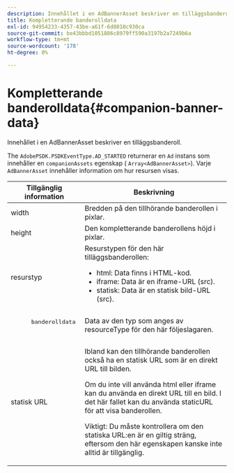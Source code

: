 ```yaml
---
description: Innehållet i en AdBannerAsset beskriver en tilläggsbanderoll.
title: Kompletterande banderolldata
exl-id: 94954233-4357-43be-a61f-6d8010c930ca
source-git-commit: be43bbbd1051886c8979ff590a3197b2a7249b6a
workflow-type: tm+mt
source-wordcount: '178'
ht-degree: 0%

---
```


# Kompletterande banderolldata{#companion-banner-data}

Innehållet i en AdBannerAsset beskriver en tilläggsbanderoll.

<!--<a id="section_D730B4FD6FD749E9860B6A07FC110552"></a>-->

The `AdobePSDK.PSDKEventType.AD_STARTED` returnerar en `Ad` instans som innehåller en `companionAssets` egenskap ( `Array<AdBannerAsset>`).
Varje `AdBannerAsset` innehåller information om hur resursen visas.

<table id="table_760C885E2DCA4BE983CC57FDA7BD5B14"> 
 <thead> 
  <tr> 
   <th colname="col1" class="entry"> Tillgänglig information </th> 
   <th colname="col2" class="entry"> Beskrivning </th> 
  </tr> 
 </thead>
 <tbody> 
  <tr> 
   <td colname="col1"> width </td> 
   <td colname="col2"> Bredden på den tillhörande banderollen i pixlar. </td> 
  </tr> 
  <tr> 
   <td colname="col1"> height </td> 
   <td colname="col2"> Den kompletterande banderollens höjd i pixlar. </td> 
  </tr> 
  <tr> 
   <td colname="col1"> resurstyp </td> 
   <td colname="col2">Resurstypen för den här tilläggsbanderollen: 
    <ul id="ul_A067787FE49E4B6095BE0AC1D447DBB3"> 
     <li id="li_02B7224C67004095B3F6E50FD21E507E">html: Data finns i HTML-kod. </li> 
     <li id="li_5F37E14472424F808C6094F42009E676">iframe: Data är en iframe-URL (src). </li> 
     <li id="li_48E74AC5F00640EC8A4DE2CB31E106EC">statisk: Data är en statisk bild-URL (src). </li> 
    </ul> </td> 
  </tr> 
  <tr> 
   <td colname="col1">
    <pre>
      banderolldata
    </pre> </td> 
   <td colname="col2"> Data av den typ som anges av <span class="codeph"> resourceType</span> för den här följeslagaren. </td> 
  </tr> 
  <tr> 
   <td colname="col1"> statisk URL </td> 
   <td colname="col2"> <p>Ibland kan den tillhörande banderollen också ha en statisk URL som är en direkt URL till bilden. </p> <p>Om du inte vill använda html eller iframe kan du använda en direkt URL till en bild. I det här fallet kan du använda staticURL för att visa banderollen. </p> <p>Viktigt: Du måste kontrollera om den statiska URL:en är en giltig sträng, eftersom den här egenskapen kanske inte alltid är tillgänglig. </p> </td> 
  </tr> 
 </tbody> 
</table>
